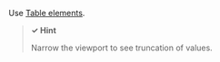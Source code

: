 Use [Table elements](https://developer.mozilla.org/en-US/docs/Web/HTML/Element#table_content).

> **✓ Hint**
>
> Narrow the viewport to see truncation of values.

<script src="{{path '/assets/_utils/js/open-ext-links-in-new-window.js'}}" />
